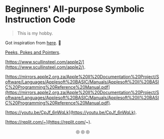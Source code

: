 # Beginners' All-purpose Symbolic Instruction Code
> This is my hobby.

Got inspiration from [here](https://youtu.be/7r83N3c2kPw). :sparkling_heart:

[Peeks, Pokes and Pointers](https://archive.org/details/peeks-pokes-pointers/mode/2up).

[https://www.scullinsteel.com/apple2/](https://www.scullinsteel.com/apple2/).

[https://mirrors.apple2.org.za/Apple%20II%20Documentation%20Project/Software/Languages/Applesoft%20BASIC/Manuals/Applesoft%20II%20BASIC%20Programming%20Reference%20Manual.pdf](https://mirrors.apple2.org.za/Apple%20II%20Documentation%20Project/Software/Languages/Applesoft%20BASIC/Manuals/Applesoft%20II%20BASIC%20Programming%20Reference%20Manual.pdf).

[https://youtu.be/CpJf_6nWqLk](https://youtu.be/CpJf_6nWqLk).

[https://replit.com/~](https://replit.com/~).

<p align="center">
&#9678; &#9678; &#9678;

</p>
